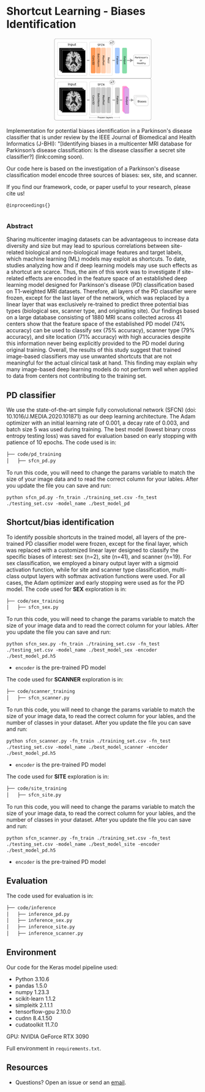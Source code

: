 # Shortcut Learning - Biases Identification
<div align="center">

</div>

<p align="center">
<img src="workflow.png?raw=true">
</p>


Implementation for potential biases identification in a Parkinson's disease classifier that is under review by the IEEE Journal of Biomedical and Health Informatics (J-BHI): "[Identifying biases in a multicenter MRI database for  Parkinson’s disease classification: Is the disease classifier a secret site classifier?] (link:coming soon).

Our code here is based on the investigation of a Parkinson's disease classification model encode three sources of biases: sex, site, and scanner.

If you find our framework, code, or paper useful to your research, please cite us!
```
@inproceedings{}
```
```
```

### Abstract 
Sharing multicenter imaging datasets can be advantageous to increase data diversity and size but may lead to spurious correlations between site-related biological and non-biological image features and target labels, which machine learning (ML) models may exploit as shortcuts. To date, studies analyzing how and if deep learning models may use such effects as a shortcut are scarce. Thus, the aim of this work was to investigate if site-related effects are encoded in the feature space of an established deep learning model designed for Parkinson's disease (PD) classification based on T1-weighted MRI datasets. Therefore, all layers of the PD classifier were frozen, except for the last layer of the network, which was replaced by a linear layer that was exclusively re-trained to predict three potential bias types (biological sex, scanner type, and originating site). Our findings based on a large database consisting of 1880 MRI scans collected across 41 centers show that the feature space of the established PD model (74% accuracy) can be used to classify sex (75% accuracy), scanner type (79% accuracy), and site location (71% accuracy) with high accuracies despite this information never being explicitly provided to the PD model during original training. Overall, the results of this study suggest that trained image-based classifiers may use unwanted shortcuts that are not meaningful for the actual clinical task at hand. This finding may explain why many image-based deep learning models do not perform well when applied to data from centers not contributing to the training set.  

## PD classifier
We use the state-of-the-art simple fully convolutional network (SFCN) (doi: 10.1016/J.MEDIA.2020.101871) as our deep learning architecture. The Adam optimizer with an initial learning rate of 0.001, a decay rate of 0.003, and batch size 5 was used during training. The best model (lowest binary cross entropy testing loss) was saved for evaluation based on early stopping with patience of 10 epochs. 
The code used is in: 
```bash
├── code/pd_training
│   ├── sfcn_pd.py

```
To run this code, you will need to change the params variable to match the size of your image data and to read the correct column for your lables. After you update the file you can save and run:
```
python sfcn_pd.py -fn_train ./training_set.csv -fn_test ./testing_set.csv -model_name ./best_model_pd
```

## Shortcut/bias identification
To identify possible shortcuts in the trained model, all layers of the pre-trained PD classifier model were frozen, except for the final layer, which was replaced with a customized linear layer designed to classify the specific biases of interest: sex (n=2), site (n=41), and scanner (n=19).
For sex classification, we employed a binary output layer with a sigmoid activation function, while for site and scanner type classification, multi-class output layers with softmax activation functions were used. For all cases, the Adam optimizer and early stopping were used as for the PD  model.
The code used for **SEX** exploration is in: 
```bash
├── code/sex_training
│   ├── sfcn_sex.py

```
To run this code, you will need to change the params variable to match the size of your image data and to read the correct column for your lables. After you update the file you can save and run:
```
python sfcn_sex.py -fn_train ./training_set.csv -fn_test ./testing_set.csv -model_name ./best_model_sex -encoder ./best_model_pd.h5
```
* `encoder` is the pre-trained PD model

The code used for **SCANNER** exploration is in: 
```bash
├── code/scanner_training
│   ├── sfcn_scanner.py

```
To run this code, you will need to change the params variable to match the size of your image data, to read the correct column for your lables, and the number of classes in your dataset. After you update the file you can save and run:
```
python sfcn_scanner.py -fn_train ./training_set.csv -fn_test ./testing_set.csv -model_name ./best_model_scanner -encoder ./best_model_pd.h5
```
* `encoder` is the pre-trained PD model
  
The code used for **SITE** exploration is in: 
```bash
├── code/site_training
│   ├── sfcn_site.py

```
To run this code, you will need to change the params variable to match the size of your image data, to read the correct column for your lables, and the number of classes in your dataset. After you update the file you can save and run:
```
python sfcn_scanner.py -fn_train ./training_set.csv -fn_test ./testing_set.csv -model_name ./best_model_site -encoder ./best_model_pd.h5
```
* `encoder` is the pre-trained PD model


## Evaluation
The code used for evaluation is in: 
```bash
├── code/inference
│   ├── inference_pd.py
│   ├── inference_sex.py
│   ├── inference_site.py
│   ├── inference_scanner.py
```

## Environment 
Our code for the Keras model pipeline used: 
* Python 3.10.6
* pandas 1.5.0
* numpy 1.23.3
* scikit-learn 1.1.2
* simpleitk 2.1.1.1
* tensorflow-gpu 2.10.0
* cudnn 8.4.1.50
* cudatoolkit 11.7.0

GPU: NVIDIA GeForce RTX 3090

Full environment in `requirements.txt`.


## Resources
* Questions? Open an issue or send an [email](mailto:raissa_souzadeandrad@ucalgary.ca?subject=Bias-exploration).
